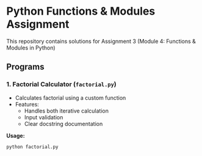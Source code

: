 # Python Functions & Modules Assignment

This repository contains solutions for Assignment 3 (Module 4: Functions & Modules in Python)

## Programs

### 1. Factorial Calculator (`factorial.py`)
- Calculates factorial using a custom function
- Features:
  - Handles both iterative calculation
  - Input validation
  - Clear docstring documentation

**Usage:**
```bash
python factorial.py